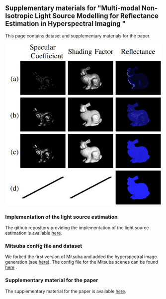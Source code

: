 ## Supplementary materials for "Multi-modal Non-Isotropic Light Source Modelling for Reflectance Estimation in Hyperspectral Imaging "

This page contains dataset and supplementary materials for the paper.

![example](images/illustration.png)

### Implementation of the light source estimation

The github repository providing the implementation of the light source estimation is available [here](https://github.com/jmehami1/MMHS-RE).

### Mitsuba config file and dataset

We forked the first version of Mitsuba and added the hyperspectral image generation (see [here](https://github.com/jmehami1/mitsuba)). The config file for the Mitsuba scenes can be found [here](https://drive.google.com/drive/folders/1SIUlGbyHUFoWXUvZ2eydZz-lOyQSqijd?usp=sharing) .

### Supplementary material for the paper

The supplementary material for the paper is available [here](https://drive.google.com/file/d/1SxRDQslgx4DHqqKqA2xz2Qg-8DNb6T10/view?usp=sharing).
